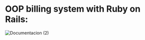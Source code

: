 # OOP billing system with Ruby on Rails:
![Documentacion (2)](https://github.com/user-attachments/assets/6a237783-eee8-41db-8b01-299d1384144b)

